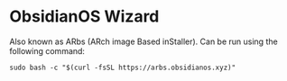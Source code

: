 # ObsidianOS Wizard
Also known as ARbs (ARch image Based inStaller).
Can be run using the following command:
```
sudo bash -c "$(curl -fsSL https://arbs.obsidianos.xyz)"
```
